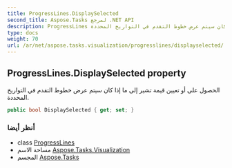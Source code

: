 ```yaml
---
title: ProgressLines.DisplaySelected
second_title: Aspose.Tasks لمرجع .NET API
description: ProgressLines ملكية. الحصول على أو تعيين قيمة تشير إلى ما إذا كان سيتم عرض خطوط التقدم في التواريخ المحددة.
type: docs
weight: 70
url: /ar/net/aspose.tasks.visualization/progresslines/displayselected/
---
```

## ProgressLines.DisplaySelected property

الحصول على أو تعيين قيمة تشير إلى ما إذا كان سيتم عرض خطوط التقدم في التواريخ المحددة.

```csharp
public bool DisplaySelected { get; set; }
```

### أنظر أيضا

* class [ProgressLines](../)
* مساحة الاسم [Aspose.Tasks.Visualization](../../progresslines/)
* المجسم [Aspose.Tasks](../../../)


